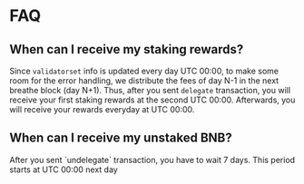 # FAQ

## When can I receive my staking rewards?

Since `validatorset` info is updated every day UTC 00:00, to make some room for the error handling, we distribute the fees of day N-1 in the next breathe block \(day N+1\). Thus, after you sent `delegate` transaction, you will receive your first staking rewards at the second UTC 00:00. Afterwards, you will receive your rewards everyday at UTC 00:00.



## When can I receive my unstaked BNB?

After you sent \`undelegate\` transaction, you have to wait 7 days. This period starts at UTC 00:00 next day 





 

